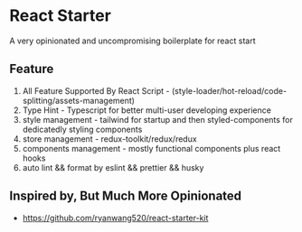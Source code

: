 # React Starter

A very opinionated and uncompromising boilerplate for react start

## Feature

1. All Feature Supported By React Script - (style-loader/hot-reload/code-splitting/assets-management)
2. Type Hint  - Typescript for better multi-user developing experience
3. style management - tailwind for startup and then styled-components for dedicatedly styling components
4. store management - redux-toolkit/redux/redux
5. components management - mostly functional components plus react hooks
6. auto lint && format by eslint && prettier && husky

## Inspired by, But **Much More Opinionated**

- https://github.com/ryanwang520/react-starter-kit



